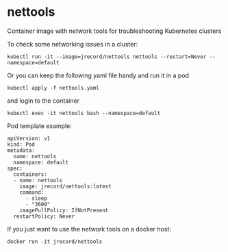 # nettools
Container image with network tools for troubleshooting Kubernetes clusters

To check some networking issues in a cluster:

`kubectl run -it --image=jrecord/nettools nettools --restart=Never --namespace=default`

Or you can keep the following yaml file handy and run it in a pod

`kubectl apply -f nettools.yaml`

and login to the container

`kubectl exec -it nettools bash --namespace=default`

Pod template example:
````
apiVersion: v1
kind: Pod
metadata:
  name: nettools
  namespace: default
spec:
  containers:
  - name: nettools
    image: jrecord/nettools:latest
    command:
      - sleep
      - "3600"
    imagePullPolicy: IfNotPresent
  restartPolicy: Never
````

If you just want to use the network tools on a docker host:

`docker run -it jrecord/nettools`
